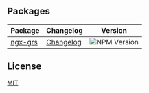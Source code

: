 ## Packages

| Package                     | Changelog                                  | Version                                              |
| --------------------------- | ------------------------------------------ | ---------------------------------------------------- |
| [ngx-grs](packages/ngx-grs) | [Changelog](packages/ngx-grs/CHANGELOG.md) | ![NPM Version](https://img.shields.io/npm/v/ngx-grs) |

## License

[MIT](LICENSE)

